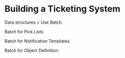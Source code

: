 # Building a Ticketing System

Data structures > Use Batch.

Batch for Pick Lists

Batch for Notification Templates.

Batch for Object Definition.
